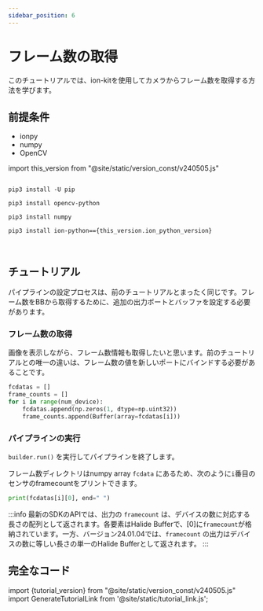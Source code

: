 ```yaml
---
sidebar_position: 6
---
```


# フレーム数の取得

このチュートリアルでは、ion-kitを使用してカメラからフレーム数を取得する方法を学びます。

## 前提条件

* ionpy 
* numpy
* OpenCV

import this_version from "@site/static/version_const/v240505.js"

<pre>
<code class="language-bash">
pip3 install -U pip<br />
pip3 install opencv-python<br />
pip3 install numpy<br />
pip3 install ion-python=={this_version.ion_python_version}<br />
</code>
</pre>

## チュートリアル

パイプラインの設定プロセスは、前のチュートリアルとまったく同じです。フレーム数をBBから取得するために、追加の出力ポートとバッファを設定する必要があります。

### フレーム数の取得

画像を表示しながら、フレーム数情報も取得したいと思います。前のチュートリアルとの唯一の違いは、フレーム数の値を新しいポートにバインドする必要があることです。

```python
fcdatas = []
frame_counts = []
for i in range(num_device):
    fcdatas.append(np.zeros(1, dtype=np.uint32))
    frame_counts.append(Buffer(array=fcdatas[i]))
```

### パイプラインの実行

`builder.run()` を実行してパイプラインを終了します。

フレーム数ディレクトリはnumpy array `fcdata` にあるため、次のように`i`番目のセンサのframecountをプリントできます。

```python
print(fcdatas[i][0], end=" ")
```

:::info
最新のSDKのAPIでは、出力の `framecount` は、デバイスの数に対応する長さの配列として返されます。各要素はHalide Bufferで、[0]に`framecount`が格納されています。一方、バージョン24.01.04では、`framecount` の出力はデバイスの数に等しい長さの単一のHalide Bufferとして返されます。
:::

## 完全なコード

import {tutorial_version} from "@site/static/version_const/v240505.js"
import GenerateTutorialLink from '@site/static/tutorial_link.js';

<GenerateTutorialLink language="python" tag={tutorial_version} tutorialfile="tutorial3_getting_frame_count" />
